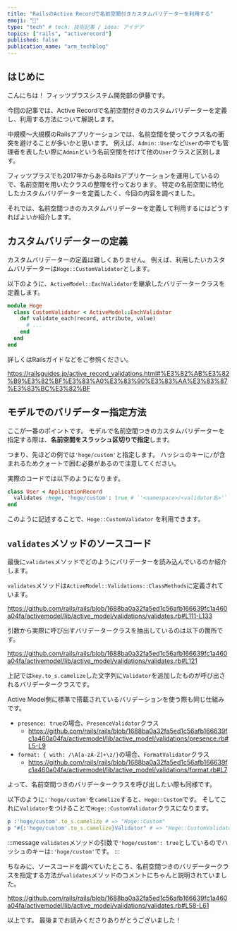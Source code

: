 ```yaml
---
title: "RailsのActive Recordで名前空間付きカスタムバリデーターを利用する"
emoji: "🦔"
type: "tech" # tech: 技術記事 / idea: アイデア
topics: ["rails", "activerecord"]
published: false
publication_name: "arm_techblog"
---
```


## はじめに
こんにちは！
フィッツプラスシステム開発部の伊藤です。

今回の記事では、Active Recordで名前空間付きのカスタムバリデーターを定義し、利用する方法について解説します。

中規模〜大規模のRailsアプリケーションでは、名前空間を使ってクラス名の衝突を避けることが多いかと思います。
例えば、`Admin::User`など`User`の中でも管理者を表したい際に`Admin`という名前空間を付けて他の`User`クラスと区別します。

フィッツプラスでも2017年からあるRailsアプリケーションを運用しているので、名前空間を用いたクラスの整理を行っております。
特定の名前空間に特化したカスタムバリデーターを定義したく、今回の内容を調べました。

それでは、名前空間つきのカスタムバリデーターを定義して利用するにはどうすればよいか紹介します。

## カスタムバリデーターの定義

カスタムバリデーターの定義は難しくありません。
例えば、利用したいカスタムバリデーターは`Hoge::CustomValidator`とします。

以下のように、`ActiveModel::EachValidator`を継承したバリデータークラスを定義します。

```ruby:app/validators/hoge/custom_validator.rb
module Hoge
  class CustomValidator < ActiveModel::EachValidator
    def validate_each(record, attribute, value)
      # ...
    end
  end
end
```

詳しくはRailsガイドなどをご参照ください。

https://railsguides.jp/active_record_validations.html#%E3%82%AB%E3%82%B9%E3%82%BF%E3%83%A0%E3%83%90%E3%83%AA%E3%83%87%E3%83%BC%E3%82%BF

## モデルでのバリデーター指定方法

ここが一番のポイントです。
モデルで名前空間つきのカスタムバリデーターを指定する際は、**名前空間をスラッシュ区切りで指定**します。

つまり、先ほどの例では`'hoge/custom'`と指定します。
ハッシュのキーに`/`が含まれるためクォートで囲む必要があるので注意してください。

実際のコードでは以下のようになります。

```ruby:app/models/user.rb
class User < ApplicationRecord
  validates :hoge, 'hoge/custom': true # `'<namespace>/<validator名>'` と指定する
end
```

このように記述することで、`Hoge::CustomValidator` を利用できます。

## `validates`メソッドのソースコード

最後に`validates`メソッドでどのようにバリデーターを読み込んでいるのか紹介します。

`validates`メソッドは`ActiveModel::Validations::ClassMethods`に定義されています。

https://github.com/rails/rails/blob/1688ba0a32fa5ed1c56afb166639fc1a460a04fa/activemodel/lib/active_model/validations/validates.rb#L111-L133

引数から実際に呼び出すバリデータークラスを抽出しているのは以下の箇所です。

https://github.com/rails/rails/blob/1688ba0a32fa5ed1c56afb166639fc1a460a04fa/activemodel/lib/active_model/validations/validates.rb#L121

上記では`key.to_s.camelize`した文字列に`Validator`を追加したものが呼び出されるバリデータークラスです。

Active Model側に標準で搭載されているバリデーションを使う際も同じ仕組みです。

- `presence: true`の場合、`PresenceValidator`クラス
  - https://github.com/rails/rails/blob/1688ba0a32fa5ed1c56afb166639fc1a460a04fa/activemodel/lib/active_model/validations/presence.rb#L5-L9
- `format: { with: /\A[a-zA-Z]+\z/}`の場合、`FormatValidator`クラス
  - https://github.com/rails/rails/blob/1688ba0a32fa5ed1c56afb166639fc1a460a04fa/activemodel/lib/active_model/validations/format.rb#L7

よって、名前空間つきのバリデータークラスを呼び出したい際も同様です。

以下のように`:'hoge/custom'`を`camelize`すると、`Hoge::Custom`です。
そしてこれに`Validator`をつけることで`Hoge::CustomValidator`クラスになります。

```ruby
p :'hoge/custom'.to_s.camelize # => "Hoge::Custom" 
p "#{:'hoge/custom'.to_s.camelize}Validator" # => "Hoge::CustomValidator"
```

:::message
`validates`メソッドの引数で`'hoge/custom': true`としているのでハッシュのキーは`:'hoge/custom'`です。
:::

ちなみに、ソースコードを調べていたところ、名前空間つきのバリデータークラスを指定する方法が`validates`メソッドのコメントにちゃんと説明されていました。

https://github.com/rails/rails/blob/1688ba0a32fa5ed1c56afb166639fc1a460a04fa/activemodel/lib/active_model/validations/validates.rb#L58-L61

以上です。
最後までお読みくださりありがとうございました！
